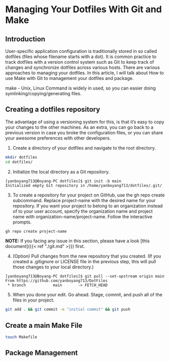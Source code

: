 # Managing Your Dotfiles With Git and Make


## Introduction
User-specific application configuration is traditionally stored in so called dotfiles (files whose filename starts with a dot). It is common practice to track dotfiles with a version control system such as Git to keep track of changes and synchronize dotfiles across various hosts.
There are various approaches to managing your dotfiles. In this article, I will talk about How to use Make with Git to management your dotfiles and package.

make - Unix, Linux Command is widely in used, so you can easier doing symlinking/copying/generating files.

## Creating a dotfiles repository
The advantage of using a versioning system for this, is that it’s easy to copy your changes to the other machines. As an extra, you can go back to a previous version in case you broke the configuration files, or you can share your awesome preferences with other developers.

1. Create a directory of your dotfiles and navigate to the root directory.
```bash
mkdir dotfiles
cd dotfiles/
```
2. Initialize the local directory as a Git repository.
```console
[yanboyang713@Boyang-PC dotfiles]$ git init -b main
Initialized empty Git repository in /home/yanboyang713/dotfiles/.git/
```

3. To create a repository for your project on GitHub, use the gh repo create subcommand. Replace project-name with the desired name for your repository. If you want your project to belong to an organization instead of to your user account, specify the organization name and project name with organization-name/project-name. Follow the interactive prompts.

```bash
gh repo create project-name
```

**NOTE:** If you facing any issue in this section, please have a look [this document]({{< ref "./git.md" >}}) first.

4. (Option) Pull changes from the new repository that you created. (If you created a .gitignore or LICENSE file in the previous step, this will pull those changes to your local directory.)
```console
[yanboyang713@Boyang-PC dotfiles]$ git pull --set-upstream origin main
From https://github.com/yanboyang713/DotFiles
 * branch            main       -> FETCH_HEAD
 ```
5. When you done your edit. Go ahead. Stage, commit, and push all of the files in your project.
```bash
git add . && git commit -m "initial commit" && git push
```

## Create a main Make File
```bash
touch Makefile
```

## Package Management

```file

```










